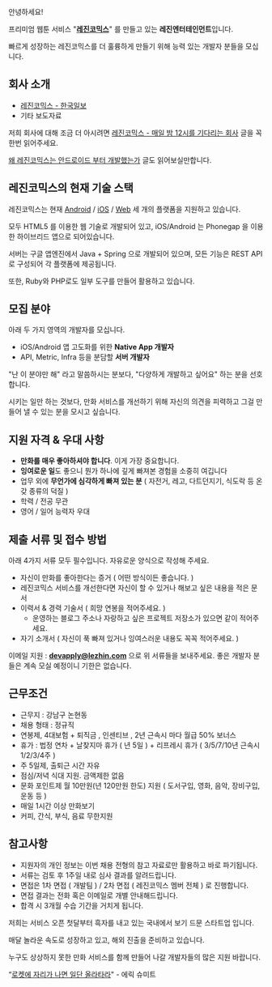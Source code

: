 안녕하세요!

프리미엄 웹툰 서비스 "**[레진코믹스](http://www.lezhin.com)**" 를 만들고 있는 **레진엔터테인먼트**입니다.

빠르게 성장하는 레진코믹스를 더 훌륭하게 만들기 위해 능력 있는 개발자 분들을 모십니다.

## 회사 소개

- [레진코믹스 - 한국일보](http://news.naver.com/main/read.nhn?mode=LSD&mid=sec&sid1=101&oid=038&aid=0002445837)
- 기타 보도자료

저희 회사에 대해 조금 더 아시려면 [레진코믹스 - 매일 밤 12시를 기다리는 회사](http://xguru.net/1870) 글을 꼭 한번 읽어주세요.

[왜 레진코믹스는 안드로이드 부터 개발했는가](http://xguru.net/1868) 글도 읽어보실만합니다.

## 레진코믹스의 현재 기술 스택

레진코믹스는 현재 [Android](http://j.mp/lezhincomics_android) / [iOS](http://j.mp/lezhincomics_ios) / [Web](http://www.lezhin.com) 세 개의 플랫폼을 지원하고 있습니다.

모두 HTML5 를 이용한 웹 기술로 개발되어 있고, iOS/Android 는 Phonegap 을 이용한 하이브리드 앱으로 되어있습니다.

서버는 구글 앱엔진에서 Java + Spring 으로 개발되어 있으며, 모든 기능은 REST API로 구성되어 각 플랫폼에 제공됩니다.

또한, Ruby와 PHP로도 일부 도구를 만들어 활용하고 있습니다.

## 모집 분야

아래 두 가지 영역의 개발자를 모십니다.

- iOS/Android 앱 고도화를 위한 **Native App 개발자**
- API, Metric, Infra 등을 분담할 **서버 개발자**

"난 이 분야만 해" 라고 말씀하시는 분보다, "다양하게 개발하고 싶어요" 하는 분을 선호합니다.

시키는 일만 하는 것보다, 만화 서비스를 개선하기 위해 자신의 의견을 피력하고 그걸 만들어 낼 수 있는 분을 모시고 싶습니다.

## 지원 자격 & 우대 사항

- **만화를 매우 좋아하셔야 합니다**. 이게 가장 중요합니다.
- **잉여로운 일**도 좋으니 뭔가 하나에 깊게 빠져본 경험을 소중히 여깁니다
- 업무 외에 **무언가에 심각하게 빠져 있는 분** ( 자전거, 레고, 다트던지기, 식도락 등 온갖 종류의 덕질 )
- 학력 / 전공 무관
- 영어 / 일어 능력자 우대

## 제출 서류 및 접수 방법

아래 4가지 서류 모두 필수입니다. 자유로운 양식으로 작성해 주세요.

- 자신이 만화를 좋아한다는 증거 ( 어떤 방식이든 좋습니다. )
- 레진코믹스 서비스를 개선한다면 자신이 할 수 있거나 해보고 싶은 내용을 적은 문서
- 이력서 & 경력 기술서 ( 희망 연봉을 적어주세요. )
    * 운영하는 블로그 주소나 자랑하고 싶은 프로젝트 저장소가 있으면 같이 적어주세요.
- 자기 소개서 ( 자신이 푹 빠져 있거나 잉여스러운 내용도 꼭꼭 적어주세요. )

이메일 지원 : **devapply@lezhin.com** 으로 위 서류들을 보내주세요. 좋은 개발자 분들은 계속 모실 예정이니 기한은 없습니다.

## 근무조건

- 근무지 : 강남구 논현동
- 채용 형태 : 정규직
- 연봉제, 4대보험 + 퇴직금 , 인센티브 , 2년 근속시 마다 월급 50% 보너스
- 휴가 : 법정 연차 + 날찾지마 휴가 ( 년 5일 ) + 리프레시 휴가 ( 3/5/7/10년 근속시 1/2/3/4주 )
- 주 5일제, 출퇴근 시간 자유
- 점심/저녁 식대 지원. 금액제한 없음
- 문화 포인트제 월 10만원(년 120만원 한도) 지원 ( 도서구입, 영화, 음악, 장비구입, 운동 등 )
- 매일 1시간 이상 만화보기
- 커피, 간식, 부식, 음료 무한지원

## 참고사항

- 지원자의 개인 정보는 이번 채용 전형의 참고 자료로만 활용하고 바로 파기됩니다.
- 서류는 검토 후 1주일 내로 심사 결과를 알려드립니다.
- 면접은 1차 면접 ( 개발팀 ) / 2차 면접 ( 레진코믹스 멤버 전체 ) 로 진행합니다.
- 면접 결과는 전화 혹은 이메일로 개별 안내해드립니다.
- 합격 시 3개월 수습 기간을 거치게 됩니다.

저희는 서비스 오픈 첫달부터 흑자를 내고 있는 국내에서 보기 드문 스타트업 입니다.

매달 놀라운 속도로 성장하고 있고, 해외 진출을 준비하고 있습니다.

누구도 상상하지 못한 만화 서비스를 함께 만들어 나갈 개발자들의 많은 지원 바랍니다.

“[로켓에 자리가 나면 일단 올라타라](http://estima.wordpress.com/2012/05/28/sheryl/)" - 에릭 슈미트